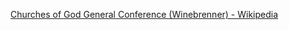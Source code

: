 ﻿[Churches of God General Conference (Winebrenner) - Wikipedia](https://en.wikipedia.org/wiki/Churches_of_God_General_Conference_(Winebrenner))